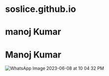 # soslice.github.io
# manoj Kumar
# Manoj Kumar
![WhatsApp Image 2023-06-08 at 10 04 32 PM](https://github.com/soslice/soslice.github.io/assets/144488819/dcc99130-712c-486e-b35a-3e084afd8d2d)
